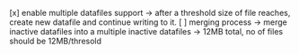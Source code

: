 [x] enable multiple datafiles support -> after a threshold size of file reaches, create new datafile and continue writing to it.
[ ] merging process -> merge inactive datafiles into a multiple inactive datafiles
                    -> 12MB total, no of files should be 12MB/thresold